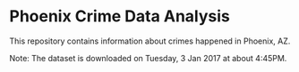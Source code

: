 # Phoenix Crime Data Analysis

This repository contains information about crimes happened in Phoenix, AZ.

Note:
The dataset is downloaded on Tuesday, 3 Jan 2017 at about 4:45PM.
